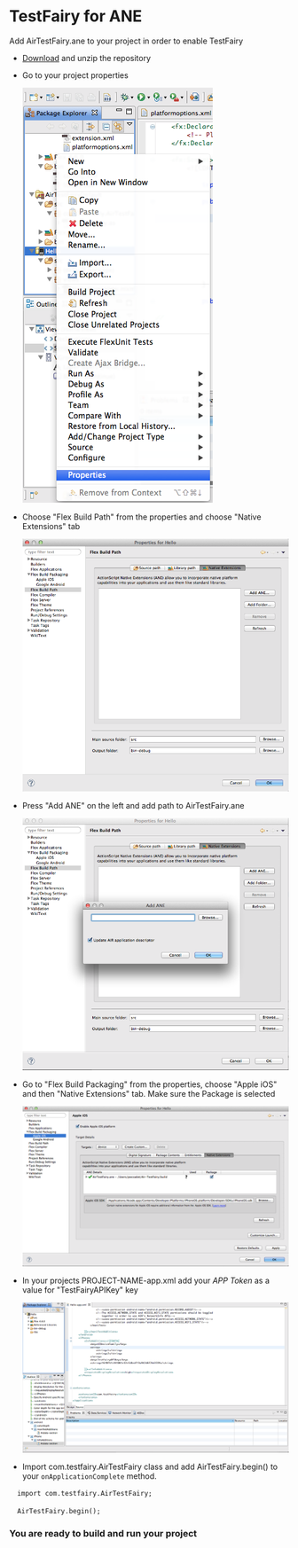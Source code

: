 # TestFairy for ANE

Add AirTestFairy.ane to your project in order to enable TestFairy

* [Download](https://app.testfairy.com/ios-sdk/TestFairySDK-1.4.4.ane) and unzip the repository
* Go to your project properties

  ![Go to project properties](docs/imgs/properties.png)
  
* Choose "Flex Build Path" from the properties and choose "Native Extensions" tab

  ![Choose Flex Build Path](docs/imgs/build_path.png)
  
* Press "Add ANE" on the left and add path to AirTestFairy.ane

  ![Add ANE](docs/imgs/ane.png)
  
* Go to "Flex Build Packaging" from the properties, choose "Apple iOS" and then "Native Extensions" tab. 
  Make sure the Package is selected
  
  ![](docs/imgs/package.png)
  
* In your projects PROJECT-NAME-app.xml add your *APP Token* as a value for "TestFairyAPIKey" key

  ![Update key](docs/imgs/key.png)
  
* Import com.testfairy.AirTestFairy class and add AirTestFairy.begin() to your `onApplicationComplete` method.

```
  import com.testfairy.AirTestFairy;

  AirTestFairy.begin();
```

### You are ready to build and run your project
